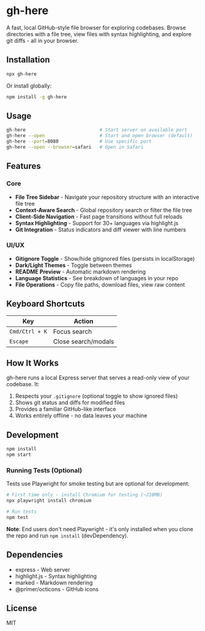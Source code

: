 # gh-here

A fast, local GitHub-style file browser for exploring codebases. Browse directories with a file tree, view files with syntax highlighting, and explore git diffs - all in your browser.

## Installation

```bash
npx gh-here
```

Or install globally:

```bash
npm install -g gh-here
```

## Usage

```bash
gh-here                           # Start server on available port
gh-here --open                    # Start and open browser (default)
gh-here --port=8080               # Use specific port
gh-here --open --browser=safari   # Open in Safari
```

## Features

### Core
- **File Tree Sidebar** - Navigate your repository structure with an interactive file tree
- **Context-Aware Search** - Global repository search or filter the file tree
- **Client-Side Navigation** - Fast page transitions without full reloads
- **Syntax Highlighting** - Support for 30+ languages via highlight.js
- **Git Integration** - Status indicators and diff viewer with line numbers

### UI/UX
- **Gitignore Toggle** - Show/hide gitignored files (persists in localStorage)
- **Dark/Light Themes** - Toggle between themes
- **README Preview** - Automatic markdown rendering
- **Language Statistics** - See breakdown of languages in your repo
- **File Operations** - Copy file paths, download files, view raw content

## Keyboard Shortcuts

| Key | Action |
|-----|--------|
| `Cmd/Ctrl + K` | Focus search |
| `Escape` | Close search/modals |

## How It Works

gh-here runs a local Express server that serves a read-only view of your codebase. It:

1. Respects your `.gitignore` (optional toggle to show ignored files)
2. Shows git status and diffs for modified files
3. Provides a familiar GitHub-like interface
4. Works entirely offline - no data leaves your machine

## Development

```bash
npm install
npm start
```

### Running Tests (Optional)

Tests use Playwright for smoke testing but are optional for development:

```bash
# First time only - install Chromium for testing (~210MB)
npx playwright install chromium

# Run tests
npm test
```

**Note**: End users don't need Playwright - it's only installed when you clone the repo and run `npm install` (devDependency).

## Dependencies

- express - Web server
- highlight.js - Syntax highlighting
- marked - Markdown rendering
- @primer/octicons - GitHub icons

## License

MIT
